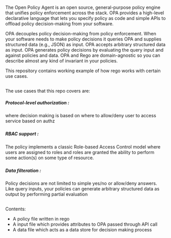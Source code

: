 The Open Policy Agent is an open source, general-purpose policy engine that unifies policy enforcement across the stack. OPA provides a high-level declarative language that lets you specify policy as code and simple APIs to offload policy decision-making from your software.

OPA decouples policy decision-making from policy enforcement. When your software needs to make policy decisions it queries OPA and supplies structured data (e.g., JSON) as input. OPA accepts arbitrary structured data as input.
OPA generates policy decisions by evaluating the query input and against policies and data. OPA and Rego are domain-agnostic so you can describe almost any kind of invariant in your policies.

This repository contains working example of how rego works with certain use cases.

##
The use cases that this repo covers are:
##### Protocol-level authorization : 
 where decision making is based on where to allow/deny user to access service based on authz
 ###
#####  RBAC support :
 The policy implements a classic Role-based Access Control model where users are assigned to roles and roles are granted the ability to perform some action(s) on some type of resource.
 ###
#####  Data filteration :
Policy decisions are not limited to simple yes/no or allow/deny answers. Like query inputs, your policies can generate arbitrary structured data as output by performing partial evaluation

##
Contents:
- A policy file written in rego
- A input file which provides attributes to OPA passed through API call
- A data file which acts as a data store for decision making process
